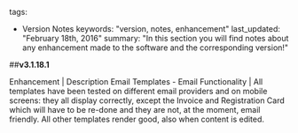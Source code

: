 

tags: 
  - Version Notes
keywords: "version, notes, enhancement"
last_updated: "February 18th, 2016"
summary: "In this section you will find notes about any enhancement made to the software and the corresponding version!"    


##**v3.1.18.1**  


Enhancement |  Description
Email Templates - Email Functionality |  All templates have been tested on different email providers and on mobile screens: they all display correctly, except the Invoice and Registration Card which will have to be re-done and they are not, at the moment, email friendly. All other templates render good, also when content is edited.